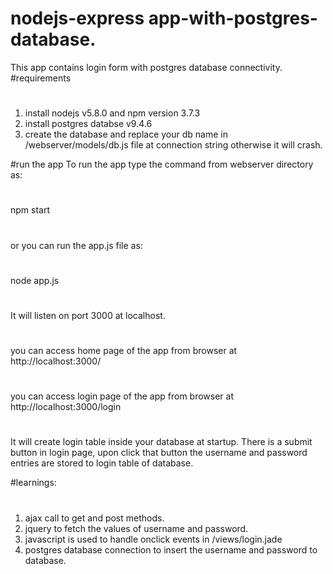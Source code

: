 # nodejs-express app-with-postgres-database.
This app contains login form with postgres database connectivity.
#requirements
#
1. install nodejs v5.8.0 and npm version 3.7.3
2. install postgres databse v9.4.6
3. create the database and replace your db name in /webserver/models/db.js file at connection string otherwise it will crash.

#run the app 
To run the app type the command from webserver directory as:
#
npm start
#
or you can run the app.js file as:
#
node app.js
#
It will listen on port 3000 at localhost.
#
you can access home page of the app from browser at http://localhost:3000/
#
you can access login page of the app from browser at http://localhost:3000/login
#    
It will create login table inside your database at startup.
There is a submit button in login page,
upon click that button the username and password entries are stored to login table of database.

#learnings:
#
1. ajax call to get and post methods.
2. jquery to fetch the values of username and password.
3. javascript is used to handle onclick events in /views/login.jade
4. postgres database connection to insert the username and password to database.
